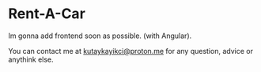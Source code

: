# Rent-A-Car

Im gonna add frontend soon as possible. (with Angular).

You can contact me at kutaykayikci@proton.me for any question, advice or anythink else. 


